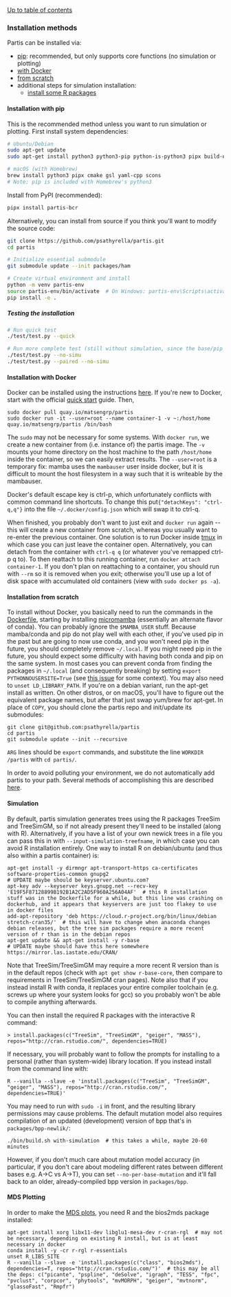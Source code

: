 [Up to table of contents](contents.md)

### Installation methods

Partis can be installed via: 
  - [pip](#installation-with-pip): recommended, but only supports core functions (no simulation or plotting)
  - [with Docker](#installation-with-docker)
  - [from scratch](#installation-from-scratch)
  - additional steps for simulation installation:
    - [install some R packages](#simulation)

#### Installation with pip

This is the recommended method unless you want to run simulation or plotting.
First install system dependencies:
```bash
# Ubuntu/Debian
sudo apt-get update
sudo apt-get install python3 python3-pip python-is-python3 pipx build-essential cmake libgsl-dev libyaml-cpp-dev scons

# macOS (with Homebrew)
brew install python3 pipx cmake gsl yaml-cpp scons
# Note: pip is included with Homebrew's python3
```

Install from PyPI (recommended):
```bash
pipx install partis-bcr
```
Alternatively, you can install from source if you think you'll want to modify the source code:
```bash
git clone https://github.com/psathyrella/partis.git
cd partis

# Initialize essential submodule
git submodule update --init packages/ham

# Create virtual environment and install
python -m venv partis-env
source partis-env/bin/activate  # On Windows: partis-env\Scripts\activate
pip install -e .
```

##### Testing the installation

```bash
# Run quick test
./test/test.py --quick

# Run more complete test (still without simulation, since the base/pip install above doesn't install simulation requirements)
./test/test.py --no-simu
./test/test.py --paired --no-simu
```

#### Installation with Docker

Docker can be installed using the instructions [here](https://docs.docker.com). If you're new to Docker, start with the official [quick start](https://docs.docker.com/get-started/) guide. Then,

```
sudo docker pull quay.io/matsengrp/partis
sudo docker run -it --user=root --name container-1 -v ~:/host/home quay.io/matsengrp/partis /bin/bash
```
The `sudo` may not be necessary for some systems. With `docker run`, we create a new container from (i.e. instance of) the partis image. The `-v` mounts your home directory on the host machine to the path `/host/home` inside the container, so we can easily extract results.
The `--user=root` is a temporary fix: mamba uses the `mambauser` user inside docker, but it is difficult to mount the host filesystem in a way such that it is writeable by the mambauser.

Docker's default escape key is ctrl-p, which unfortunately conflicts with common command line shortcuts. To change this put`{"detachKeys": "ctrl-q,q"}` into the file `~/.docker/config.json` which will swap it to ctrl-q.

When finished, you probably don't want to just exit and `docker run` again -- this will create a new container from scratch, whereas you usually want to re-enter the previous container.
One solution is to run Docker inside [tmux](https://hackernoon.com/a-gentle-introduction-to-tmux-8d784c404340?gi=70388a0228fb) in which case you can just leave the container open.
Alternatively, you can detach from the container with `ctrl-q q` (or whatever you've remapped ctrl-p q to).
To then reattach to this running container, run `docker attach container-1`.
If you don't plan on reattaching to a container, you should run with `--rm` so it is removed when you exit; otherwise you'll use up a lot of disk space with accumulated old containers (view with `sudo docker ps -a`).

#### Installation from scratch

To install without Docker, you basically need to run the commands in the [Dockerfile](../Dockerfile), starting by installing [micromamba](https://mamba.readthedocs.io/en/latest/installation/micromamba-installation.html) (essentially an alternate flavor of conda).
You can probably ignore the `$MAMBA_USER` stuff.
Because mamba/conda and pip do not play well with each other, if you've used pip in the past but are going to now use conda, and you won't need pip in the future, you should completely remove `~/.local`.
If you might need pip in the future, you should expect some difficulty with having both conda and pip on the same system.
In most cases you can prevent conda from finding the packages in `~/.local` (and consequently breaking) by setting `export PYTHONNOUSERSITE=True` (see [this issue](https://github.com/conda/conda/issues/448) for some context).
You may also need to `unset LD_LIBRARY_PATH`.
If you're on a debian variant, run the apt-get install as written.
On other distros, or on macOS, you'll have to figure out the equivalent package names, but after that just swap yum/brew for apt-get.
In place of `COPY`, you should clone the partis repo and init/update its submodules:
```
git clone git@github.com:psathyrella/partis
cd partis
git submodule update --init --recursive
```
`ARG` lines should be `export` commands, and substitute the line `WORKDIR /partis` with `cd partis/`.

In order to avoid polluting your environment, we do not automatically add partis to your path.
Several methods of accomplishing this are described [here](subcommands.md#subcommands).

#### Simulation

By default, partis simulation generates trees using the R packages TreeSim and TreeSimGM, so if not already present they'll need to be installed (along with R).
Alternatively, if you have a list of your own newick trees in a file you can pass this in with `--input-simulation-treefname`, in which case you can avoid R installation entirely.
One way to install R on debian/ubuntu (and thus also within a partis container) is:
```
apt-get install -y dirmngr apt-transport-https ca-certificates software-properties-common gnupg2
# UPDATE maybe should be keyserver.ubuntu.com?
apt-key adv --keyserver keys.gnupg.net --recv-key 'E19F5F87128899B192B1A2C2AD5F960A256A04AF'  # this R installation stuff was in the Dockerfile for a while, but this line was crashing on dockerhub, and it appears that keyservers are just too flakey to use in docker files
add-apt-repository 'deb https://cloud.r-project.org/bin/linux/debian stretch-cran35/'  # this will have to change when anaconda changes debian releases, but the tree sim packages require a more recent version of r than is in the debian repos
apt-get update && apt-get install -y r-base
# UPDATE maybe should have this here somewhere https://mirror.las.iastate.edu/CRAN/
```
Note that TreeSim/TreeSimGM may require a more recent R version than is in the default repos (check with `apt get show r-base-core`, then compare to requirements in TreeSim/TreeSimGM cran pages).
Note also that if you instead install R with conda, it replaces your entire compiler toolchain (e.g. screws up where your system looks for gcc) so you probably won't be able to compile anything afterwards.

You can then install the required R packages with the interactive R command:
```
> install.packages(c("TreeSim", "TreeSimGM", "geiger", "MASS"), repos="http://cran.rstudio.com/", dependencies=TRUE)
```
If necessary, you will probably want to follow the prompts for installing to a personal (rather than system-wide) library location.
If you instead install from the command line with:
```
R --vanilla --slave -e 'install.packages(c("TreeSim", "TreeSimGM", "geiger", "MASS"), repos="http://cran.rstudio.com/", dependencies=TRUE)'
```
You may need to run with `sudo -i` in front, and the resulting library permissions may cause problems.
The default mutation model also requires compilation of an updated (development) version of bpp that's in `packages/bpp-newlik/`:
```
./bin/build.sh with-simulation  # this takes a while, maybe 20-60 minutes
```
However, if you don't much care about mutation model accuracy (in particular, if you don't care about modeling different rates between different bases e.g. A->C vs A->T), you can set `--no-per-base-mutation` and it'll fall back to an older, already-compiled bpp version in `packages/bpp`.

#### MDS Plotting

In order to make the [MDS plots](plotting.md#partition-plots), you need R and the bios2mds package installed:

```
apt-get install xorg libx11-dev libglu1-mesa-dev r-cran-rgl  # may not be necessary, depending on existing R install, but is at least necessary in docker
conda install -y -cr r-rgl r-essentials
unset R_LIBS_SITE
R --vanilla --slave -e 'install.packages(c("class", "bios2mds"), dependencies=T, repos="http://cran.rstudio.com/")'  # this may be all the deps: c("picante", "pspline", "deSolve", "igraph", "TESS", "fpc", "pvclust", "corpcor", "phytools", "mvMORPH", "geiger", "mvtnorm", "glassoFast", "Rmpfr")
```

